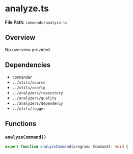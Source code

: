 # analyze.ts

**File Path:** `commands/analyze.ts`

## Overview

No overview provided.

## Dependencies

- `commander`
- `../utils/source`
- `../utils/config`
- `../analyzers/repository`
- `../analyzers/quality`
- `../analyzers/dependency`
- `../utils/logger`

## Functions

### `analyzeCommand()`

```typescript
export function analyzeCommand(program: Command): void {
```

